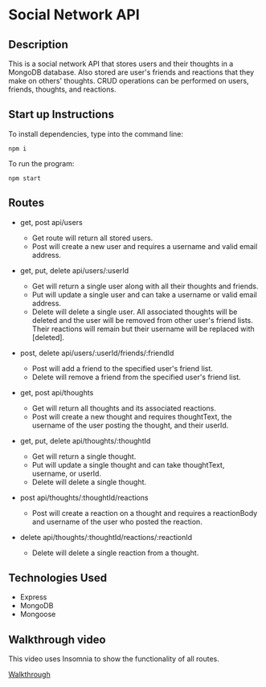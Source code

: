 # Social Network API

## Description

This is a social network API that stores users and their thoughts in a MongoDB database. Also stored are user's friends and reactions that they make on others' thoughts. CRUD operations can be performed on users, friends, thoughts, and reactions. 

## Start up Instructions

To install dependencies, type into the command line:
```
npm i
```

To run the program:
```
npm start
```

## Routes

* get, post api/users
  * Get route will return all stored users.
  * Post will create a new user and requires a username and valid email address.

* get, put, delete api/users/:userId
  * Get will return a single user along with all their thoughts and friends.
  * Put will update a single user and can take a username or valid email address.
  * Delete will delete a single user. All associated thoughts will be deleted and the user will be removed from other user's friend lists. Their reactions will remain but their username will be replaced with \[deleted\].

* post, delete api/users/:userId/friends/:friendId
  * Post will add a friend to the specified user's friend list.
  * Delete will remove a friend from the specified user's friend list.

* get, post api/thoughts
  * Get will return all thoughts and its associated reactions.
  * Post will create a new thought and requires thoughtText, the username of the user posting the thought, and their userId.

* get, put, delete api/thoughts/:thoughtId
  * Get will return a single thought.
  * Put will update a single thought and can take thoughtText, username, or userId.
  * Delete will delete a single thought.

* post api/thoughts/:thoughtId/reactions
  * Post will create a reaction on a thought and requires a reactionBody and username of the user who posted the reaction.

* delete api/thoughts/:thoughtId/reactions/:reactionId
  * Delete will delete a single reaction from a thought.

## Technologies Used
* Express
* MongoDB
* Mongoose

## Walkthrough video

This video uses Insomnia to show the functionality of all routes.

[Walkthrough](https://drive.google.com/file/d/1BhzE-r0jYqVgG6AtHMMpBuTh9XWOZWrb/view)
